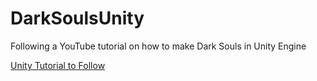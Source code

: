 # DarkSoulsUnity
Following a YouTube tutorial on how to make Dark Souls in Unity Engine

[Unity Tutorial to Follow](https://youtu.be/1RzKXVcqdtQ?list=PLD_vBJjpCwJvP9F9CeDRiLs08a3ldTpW5)
